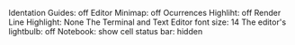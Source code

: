 Identation Guides: off
Editor Minimap: off
Ocurrences Highliht: off
Render Line Highlight: None
The Terminal and Text Editor font size: 14
The editor's lightbulb: off
Notebook: show cell status bar: hidden
